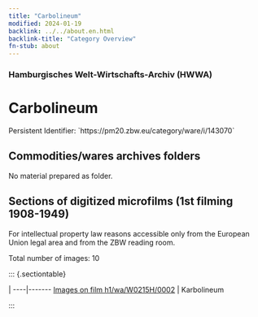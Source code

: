 ```yaml
---
title: "Carbolineum"
modified: 2024-01-19
backlink: ../../about.en.html
backlink-title: "Category Overview"
fn-stub: about
---
```


### Hamburgisches Welt-Wirtschafts-Archiv (HWWA)

# Carbolineum

<div class="hint">Persistent Identifier: `https://pm20.zbw.eu/category/ware/i/143070`</div>







## Commodities/wares archives folders





No material prepared as folder.



<a id="filmsections" />

## Sections of digitized microfilms (1st filming 1908-1949)

<p>For intellectual property law reasons accessible only from the European Union legal area and from the ZBW reading room.</p>



<p>Total number of images: 10</p>




::: {.sectiontable}

 | 
----|-------
<a class="btn" href="https://pm20.zbw.eu/film/h1/wa/W0215H/0002" rel="nofollow">Images on film h1/wa/W0215H/0002</a> | Karbolineum


:::
















